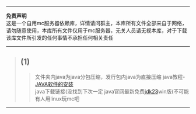 ***  
****免责声明****  
这是一个自用mc服务器依赖库，详情请问群主，本库所有文件全部来自于网络，请勿随意使用，本库所有文件仅用于mc服务器，无关人员请无视本库，对于下载该库文件所引发的任何事情不承担任何相关责任  
***  
> ## (1)  
>> 文件夹内java为java分包压缩，发行包内java为直接压缩
>> java教程-[JAVA软件的安装](https://www.cnblogs.com/xiaobai-cs/p/Java.html)  
java下载链接(没找到下次一定
>> java官网最新免费[jdk23](https://download.oracle.com/java/23/latest/jdk-23_windows-x64_bin.exe)win版(不可能有人用linux玩mc吧
***
